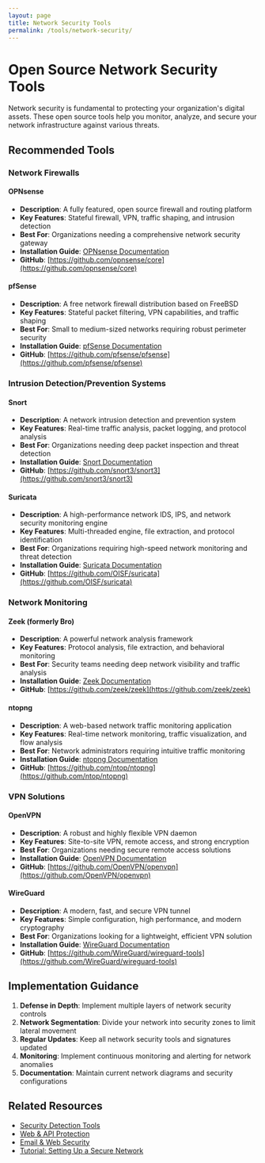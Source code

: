 ```yaml
---
layout: page
title: Network Security Tools
permalink: /tools/network-security/
---
```


# Open Source Network Security Tools

Network security is fundamental to protecting your organization's digital assets. These open source tools help you monitor, analyze, and secure your network infrastructure against various threats.

## Recommended Tools

### Network Firewalls

#### OPNsense
- **Description**: A fully featured, open source firewall and routing platform
- **Key Features**: Stateful firewall, VPN, traffic shaping, and intrusion detection
- **Best For**: Organizations needing a comprehensive network security gateway
- **Installation Guide**: [OPNsense Documentation](https://docs.opnsense.org/manual/install.html)
- **GitHub**: [https://github.com/opnsense/core](https://github.com/opnsense/core)

#### pfSense
- **Description**: A free network firewall distribution based on FreeBSD
- **Key Features**: Stateful packet filtering, VPN capabilities, and traffic shaping
- **Best For**: Small to medium-sized networks requiring robust perimeter security
- **Installation Guide**: [pfSense Documentation](https://docs.netgate.com/pfsense/en/latest/install/index.html)
- **GitHub**: [https://github.com/pfsense/pfsense](https://github.com/pfsense/pfsense)

### Intrusion Detection/Prevention Systems

#### Snort
- **Description**: A network intrusion detection and prevention system
- **Key Features**: Real-time traffic analysis, packet logging, and protocol analysis
- **Best For**: Organizations needing deep packet inspection and threat detection
- **Installation Guide**: [Snort Documentation](https://www.snort.org/documents)
- **GitHub**: [https://github.com/snort3/snort3](https://github.com/snort3/snort3)

#### Suricata
- **Description**: A high-performance network IDS, IPS, and network security monitoring engine
- **Key Features**: Multi-threaded engine, file extraction, and protocol identification
- **Best For**: Organizations requiring high-speed network monitoring and threat detection
- **Installation Guide**: [Suricata Documentation](https://suricata.readthedocs.io/en/latest/install.html)
- **GitHub**: [https://github.com/OISF/suricata](https://github.com/OISF/suricata)

### Network Monitoring

#### Zeek (formerly Bro)
- **Description**: A powerful network analysis framework
- **Key Features**: Protocol analysis, file extraction, and behavioral monitoring
- **Best For**: Security teams needing deep network visibility and traffic analysis
- **Installation Guide**: [Zeek Documentation](https://docs.zeek.org/en/master/install.html)
- **GitHub**: [https://github.com/zeek/zeek](https://github.com/zeek/zeek)

#### ntopng
- **Description**: A web-based network traffic monitoring application
- **Key Features**: Real-time network monitoring, traffic visualization, and flow analysis
- **Best For**: Network administrators requiring intuitive traffic monitoring
- **Installation Guide**: [ntopng Documentation](https://www.ntop.org/guides/ntopng/)
- **GitHub**: [https://github.com/ntop/ntopng](https://github.com/ntop/ntopng)

### VPN Solutions

#### OpenVPN
- **Description**: A robust and highly flexible VPN daemon
- **Key Features**: Site-to-site VPN, remote access, and strong encryption
- **Best For**: Organizations needing secure remote access solutions
- **Installation Guide**: [OpenVPN Documentation](https://openvpn.net/community-resources/)
- **GitHub**: [https://github.com/OpenVPN/openvpn](https://github.com/OpenVPN/openvpn)

#### WireGuard
- **Description**: A modern, fast, and secure VPN tunnel
- **Key Features**: Simple configuration, high performance, and modern cryptography
- **Best For**: Organizations looking for a lightweight, efficient VPN solution
- **Installation Guide**: [WireGuard Documentation](https://www.wireguard.com/install/)
- **GitHub**: [https://github.com/WireGuard/wireguard-tools](https://github.com/WireGuard/wireguard-tools)

## Implementation Guidance

1. **Defense in Depth**: Implement multiple layers of network security controls
2. **Network Segmentation**: Divide your network into security zones to limit lateral movement
3. **Regular Updates**: Keep all network security tools and signatures updated
4. **Monitoring**: Implement continuous monitoring and alerting for network anomalies
5. **Documentation**: Maintain current network diagrams and security configurations

## Related Resources

- [Security Detection Tools](/tools/01-security-detection.html)
- [Web & API Protection](/tools/02-web-api-protection.html)
- [Email & Web Security](/tools/05-email-web-security.html)
- [Tutorial: Setting Up a Secure Network](/tutorials/secure-network-setup.html)